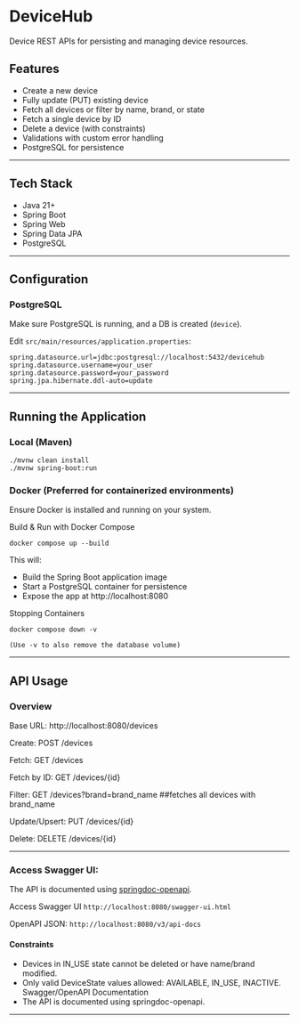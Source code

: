 # DeviceHub
Device REST APIs for persisting and managing device resources.

## Features

- Create a new device
- Fully update (PUT) existing device
- Fetch all devices or filter by name, brand, or state
- Fetch a single device by ID
- Delete a device (with constraints)
- Validations with custom error handling
- PostgreSQL for persistence
 ---

## Tech Stack

- Java 21+
- Spring Boot
- Spring Web
- Spring Data JPA
- PostgreSQL
---

## Configuration

### PostgreSQL

Make sure PostgreSQL is running, and a DB is created (`device`).

Edit `src/main/resources/application.properties`:

```properties
spring.datasource.url=jdbc:postgresql://localhost:5432/devicehub
spring.datasource.username=your_user
spring.datasource.password=your_password
spring.jpa.hibernate.ddl-auto=update
```
---

## Running the Application
### Local (Maven)
```
./mvnw clean install
./mvnw spring-boot:run
```

### Docker (Preferred for containerized environments)
Ensure Docker is installed and running on your system.

Build & Run with Docker Compose

``docker compose up --build``

This will:
- Build the Spring Boot application image
- Start a PostgreSQL container for persistence
- Expose the app at http://localhost:8080

Stopping Containers

```
docker compose down -v

(Use -v to also remove the database volume)
```

---

## API Usage

### Overview

Base URL: http://localhost:8080/devices

Create: POST /devices

Fetch: GET /devices

Fetch by ID: GET /devices/{id}

Filter: GET /devices?brand=brand_name ##fetches all devices with brand_name

Update/Upsert: PUT /devices/{id} 

Delete: DELETE /devices/{id}

---
### Access Swagger UI:
The API is documented using [springdoc-openapi](https://springdoc.org/).

Access Swagger UI
``http://localhost:8080/swagger-ui.html``

OpenAPI JSON:
``http://localhost:8080/v3/api-docs``

#### Constraints
- Devices in IN_USE state cannot be deleted or have name/brand modified.
- Only valid DeviceState values allowed: AVAILABLE, IN_USE, INACTIVE.
  Swagger/OpenAPI Documentation
- The API is documented using springdoc-openapi.

---